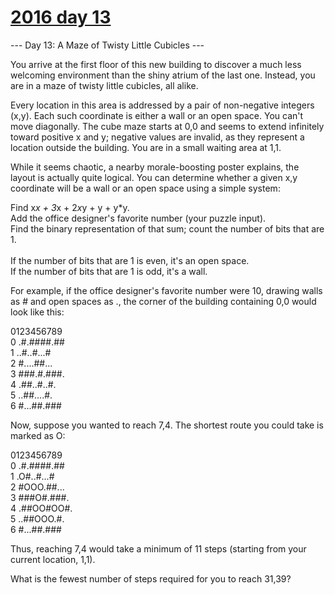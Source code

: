 # [2016 day 13](https://adventofcode.com/2016/day/13)

--- Day 13: A Maze of Twisty Little Cubicles ---

You arrive at the first floor of this new building to discover a much less welcoming environment than the shiny atrium of the last one.  Instead, you are in a maze of twisty little cubicles, all alike.

Every location in this area is addressed by a pair of non-negative integers (x,y). Each such coordinate is either a wall or an open space. You can't move diagonally. The cube maze starts at 0,0 and seems to extend infinitely toward positive x and y; negative values are invalid, as they represent a location outside the building. You are in a small waiting area at 1,1.

While it seems chaotic, a nearby morale-boosting poster explains, the layout is actually quite logical. You can determine whether a given x,y coordinate will be a wall or an open space using a simple system:

Find x*x + 3*x + 2*x*y + y + y*y.\
Add the office designer's favorite number (your puzzle input).\
Find the binary representation of that sum; count the number of bits that are 1.\
\
If the number of bits that are 1 is even, it's an open space.\
If the number of bits that are 1 is odd, it's a wall.

For example, if the office designer's favorite number were 10, drawing walls as # and open spaces as ., the corner of the building containing 0,0 would look like this:

0123456789\
0 .#.####.##\
1 ..#..#...#\
2 #....##...\
3 ###.#.###.\
4 .##..#..#.\
5 ..##....#.\
6 #...##.###

Now, suppose you wanted to reach 7,4. The shortest route you could take is marked as O:

0123456789\
0 .#.####.##\
1 .O#..#...#\
2 #OOO.##...\
3 ###O#.###.\
4 .##OO#OO#.\
5 ..##OOO.#.\
6 #...##.###

Thus, reaching 7,4 would take a minimum of 11 steps (starting from your current location, 1,1).

What is the fewest number of steps required for you to reach 31,39?